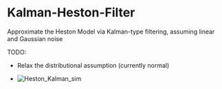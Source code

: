 # Kalman-Heston-Filter
Approximate the Heston Model via Kalman-type filtering, assuming linear and Gaussian noise 

TODO: 
* Relax the distributional assumption (currently normal)

* ![Heston_Kalman_sim](https://github.com/user-attachments/assets/ccbdd797-1ca3-4d81-b753-82852c9edbf8)
